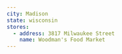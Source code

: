 ```yaml
---
city: Madison
state: wisconsin
stores:
  - address: 3817 Milwaukee Street
    name: Woodman's Food Market
---
```

